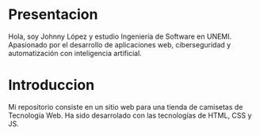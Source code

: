 # Presentacion
Hola, soy Johnny López y estudio Ingeniería de Software en UNEMI. Apasionado por el desarrollo de aplicaciones web, ciberseguridad y automatización con inteligencia artificial.

# Introduccion
Mi repositorio consiste en un sitio web para una tienda de camisetas de Tecnología Web. Ha sido desarrolado con las tecnologías de HTML, CSS y JS.
